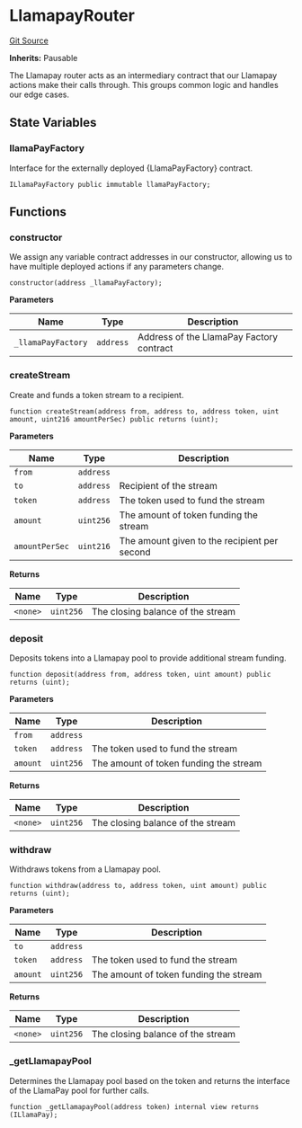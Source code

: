 # LlamapayRouter
[Git Source](https://github.com/FloorDAO/floor-v2/blob/fce0c6edadd90eef36eb24d13cfb5b386eeb9d00/src/contracts/actions/llamapay/LlamapayRouter.sol)

**Inherits:**
Pausable

The Llamapay router acts as an intermediary contract that our Llamapay actions
make their calls through. This groups common logic and handles our edge cases.


## State Variables
### llamaPayFactory
Interface for the externally deployed {LlamaPayFactory} contract.


```solidity
ILlamaPayFactory public immutable llamaPayFactory;
```


## Functions
### constructor

We assign any variable contract addresses in our constructor, allowing us
to have multiple deployed actions if any parameters change.


```solidity
constructor(address _llamaPayFactory);
```
**Parameters**

|Name|Type|Description|
|----|----|-----------|
|`_llamaPayFactory`|`address`|Address of the LlamaPay Factory contract|


### createStream

Create and funds a token stream to a recipient.


```solidity
function createStream(address from, address to, address token, uint amount, uint216 amountPerSec) public returns (uint);
```
**Parameters**

|Name|Type|Description|
|----|----|-----------|
|`from`|`address`||
|`to`|`address`|Recipient of the stream|
|`token`|`address`|The token used to fund the stream|
|`amount`|`uint256`|The amount of token funding the stream|
|`amountPerSec`|`uint216`|The amount given to the recipient per second|

**Returns**

|Name|Type|Description|
|----|----|-----------|
|`<none>`|`uint256`|The closing balance of the stream|


### deposit

Deposits tokens into a Llamapay pool to provide additional stream funding.


```solidity
function deposit(address from, address token, uint amount) public returns (uint);
```
**Parameters**

|Name|Type|Description|
|----|----|-----------|
|`from`|`address`||
|`token`|`address`|The token used to fund the stream|
|`amount`|`uint256`|The amount of token funding the stream|

**Returns**

|Name|Type|Description|
|----|----|-----------|
|`<none>`|`uint256`|The closing balance of the stream|


### withdraw

Withdraws tokens from a Llamapay pool.


```solidity
function withdraw(address to, address token, uint amount) public returns (uint);
```
**Parameters**

|Name|Type|Description|
|----|----|-----------|
|`to`|`address`||
|`token`|`address`|The token used to fund the stream|
|`amount`|`uint256`|The amount of token funding the stream|

**Returns**

|Name|Type|Description|
|----|----|-----------|
|`<none>`|`uint256`|The closing balance of the stream|


### _getLlamapayPool

Determines the Llamapay pool based on the token and returns the interface of
the LlamaPay pool for further calls.


```solidity
function _getLlamapayPool(address token) internal view returns (ILlamaPay);
```

